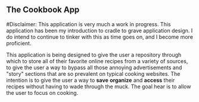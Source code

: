 ## The Cookbook App


#Disclaimer: This application is very much a work in progress. This application has been my introduction to cradle to grave application design. I do intend to continue to tinker with this as time goes on, and I become more proficient.

This application is being designed to give the user a repository through which to store all of their favorite online recipes from a variety of sources, to give the user a way to bypass all those annoying advertisements and "story" sections that are so prevalent on typical cooking websites. The intention is to give the user a way to **save** **organize** and **access** their recipes without having to wade through the muck. The goal hear is to allow the user to focus on cooking.

  